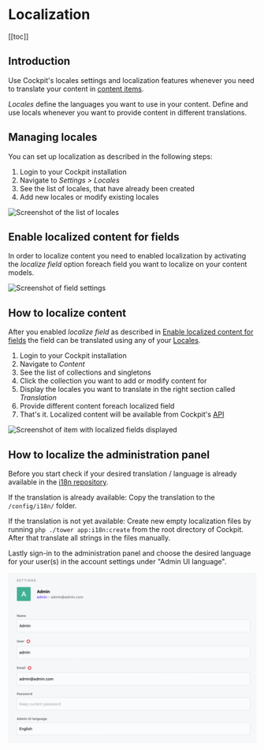 # Localization

[[toc]]

## Introduction

Use Cockpit's locales settings and localization features whenever you need to translate your content in [content items](/concepts/content).

*Locales* define the languages you want to use in your content. Define and use locals whenever you want to provide content in different translations.

## Managing locales

You can set up localization as described in the following steps:

1. Login to your Cockpit installation
2. Navigate to *Settings > Locales*
3. See the list of locales, that have already been created
4. Add new locales or modify existing locales

![Screenshot of the list of locales](./locales-list.png)


## Enable localized content for fields

In order to localize content you need to enabled localization by activating the *localize field* option foreach field you want to localize on your content models.

![Screenshot of field settings](./content-model-enable-localize-field.png)

## How to localize content

After you enabled *localize field* as described in [Enable localized content for fields](#enable-localized-content-for-fields) the field can be translated using any of your [Locales](#managing-locales).

1. Login to your Cockpit installation
2. Navigate to *Content*
3. See the list of collections and singletons
4. Click the collection you want to add or modify content for
5. Display the locales you want to translate in the right section called *Translation*
6. Provide different content foreach localized field
7. That's it. Localized content will be available from Cockpit's [API](/api/endpoints/#content)

![Screenshot of item with localized fields displayed](./edit-item-with-locales-displayed.png)

## How to localize the administration panel

Before you start check if your desired translation / language is already available in the [i18n repository](https://github.com/Cockpit-HQ/i18n).

If the translation is already available:
Copy the translation to the `/config/i18n/` folder.

If the translation is not yet available:
Create new empty localization files by running `php ./tower app:i18n:create` from the root directory of Cockpit. After that translate all strings in the files manually.


Lastly sign-in to the administration panel and choose the desired language for your user(s) in the account settings under "Admin UI language".

![Screenshot of account settings](./localize-admin-ui.png)
